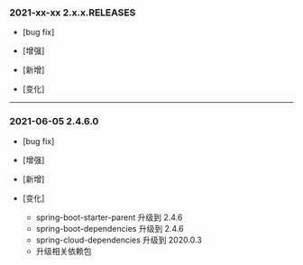 ### 2021-xx-xx 2.x.x.RELEASES

- [bug fix]

- [增强]
    
- [新增]

- [变化]

---

### 2021-06-05 2.4.6.0

- [bug fix]

- [增强]
    
- [新增]

- [变化]
    - spring-boot-starter-parent 升级到 2.4.6
    - spring-boot-dependencies 升级到 2.4.6
    - spring-cloud-dependencies 升级到 2020.0.3
    - 升级相关依赖包
  